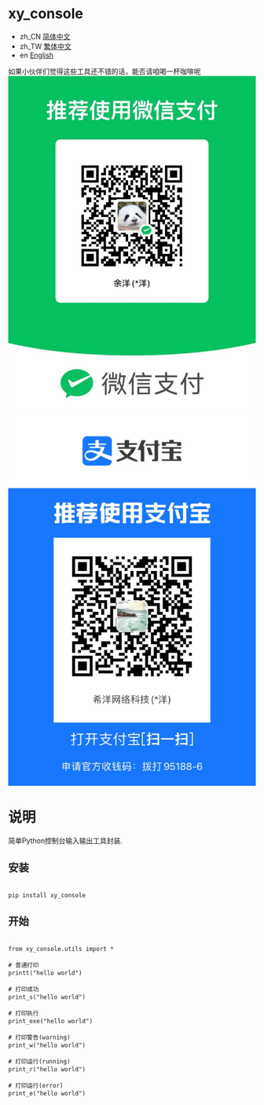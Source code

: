# xy_console

- zh_CN [简体中文](readme/README_zh_CN.md)
- zh_TW [繁体中文](readme/README_zh_TW.md)
- en [English](readme/README_en.md)

如果小伙伴们觉得这些工具还不错的话，能否请咱喝一杯咖啡呢
![微信](readme/WeChat.jpg)
![支付宝](readme/Alipay.jpg)

# 说明
简单Python控制台输入输出工具封装.

## 安装
```

pip install xy_console

```


## 开始


```

from xy_console.utils import *

# 普通打印
printt("hello world")

# 打印成功
print_s("hello world")

# 打印执行
print_exe("hello world")

# 打印警告(warning)
print_w("hello world")

# 打印运行(running)
print_r("hello world")

# 打印运行(error)
print_e("hello world")


```
